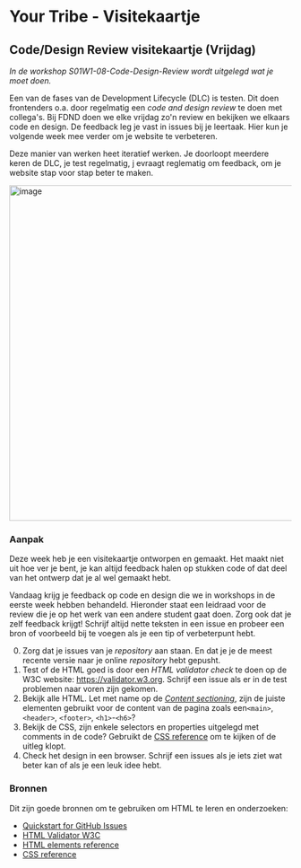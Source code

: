 # Your Tribe - Visitekaartje

## Code/Design Review visitekaartje (Vrijdag)

_In de workshop S01W1-08-Code-Design-Review wordt uitgelegd wat je moet doen._

Een van de fases van de Development Lifecycle (DLC) is testen. Dit doen frontenders o.a. door regelmatig een _code and design review_ te doen met collega's. 
Bij FDND doen we elke vrijdag zo'n review en bekijken we elkaars code en design. 
De feedback leg je vast in issues bij je leertaak. 
Hier kun je volgende week mee verder om je website te verbeteren. 

Deze manier van werken heet iteratief werken. Je doorloopt meerdere keren de DLC, je test regelmatig, j evraagt reglematig om feedback, om
je website stap voor stap beter te maken.

<img width="598" alt="image" src="https://github.com/user-attachments/assets/8c9442ee-cd00-4ce1-bfb5-cf0b1eb347a9">



### Aanpak 

Deze week heb je een visitekaartje ontworpen en gemaakt. Het maakt niet uit hoe ver je bent, je kan altijd feedback halen op stukken code of dat deel van het ontwerp dat je al wel gemaakt hebt. 

Vandaag krijg je feedback op code en design die we in workshops in de eerste week hebben behandeld. 
Hieronder staat een leidraad voor de review die je op het werk van een andere student gaat doen. 
Zorg ook dat je zelf feedback krijgt! 
Schrijf altijd nette teksten in een issue en probeer een bron of voorbeeld bij te voegen als je een tip of verbeterpunt hebt. 

0. Zorg dat je issues van je _repository_ aan staan. En dat je je de meest recente versie naar je online _repository_ hebt gepusht.
1. Test of de HTML goed is door een _HTML validator check_ te doen op de W3C website: https://validator.w3.org. Schrijf een issue als er in de test problemen naar voren zijn gekomen.
2. Bekijk alle HTML. Let met name op de _[Content sectioning](https://developer.mozilla.org/en-US/docs/Web/HTML/Element#content_sectioning)_, zijn de juiste elementen gebruikt voor de content van de pagina zoals een`<main>`, `<header>`, `<footer>`, `<h1>`-`<h6>`? 
3. Bekijk de CSS, zijn enkele selectors en properties uitgelegd met comments in de code? Gebruikt de [CSS reference](https://developer.mozilla.org/en-US/docs/Web/CSS/Reference) om te kijken of de uitleg klopt. 
4. Check het design in een browser. Schrijf een issues als je iets ziet wat beter kan of als je een leuk idee hebt.


### Bronnen

Dit zijn goede bronnen om te gebruiken om HTML te leren en onderzoeken: 

- [Quickstart for GitHub Issues](https://docs.github.com/en/issues/tracking-your-work-with-issues/quickstart)
- [HTML Validator W3C](https://validator.w3.org)
- [HTML elements reference](https://developer.mozilla.org/en-US/docs/Web/HTML/Element)
- [CSS reference](https://developer.mozilla.org/en-US/docs/Web/CSS/Reference)

  
